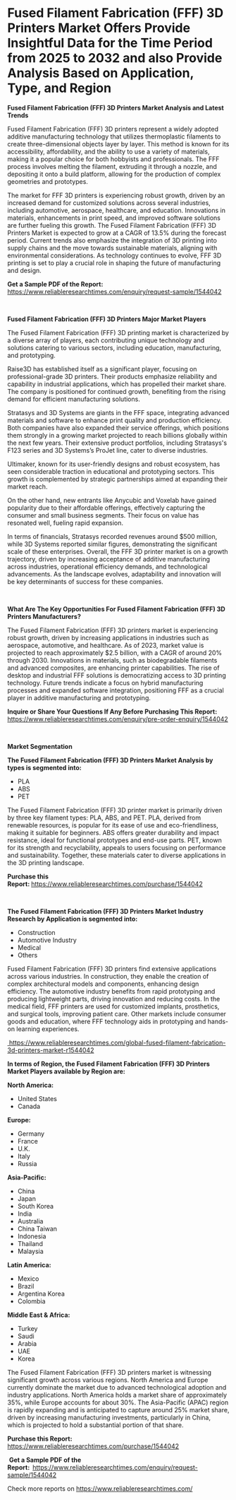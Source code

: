 <p><h1>Fused Filament Fabrication (FFF) 3D Printers Market Offers Provide Insightful Data for the Time Period from 2025 to 2032 and also Provide Analysis Based on Application, Type, and Region</h1></p><p><strong>Fused Filament Fabrication (FFF) 3D Printers Market Analysis and Latest Trends</strong></p>
<p><p>Fused Filament Fabrication (FFF) 3D printers represent a widely adopted additive manufacturing technology that utilizes thermoplastic filaments to create three-dimensional objects layer by layer. This method is known for its accessibility, affordability, and the ability to use a variety of materials, making it a popular choice for both hobbyists and professionals. The FFF process involves melting the filament, extruding it through a nozzle, and depositing it onto a build platform, allowing for the production of complex geometries and prototypes.</p><p>The market for FFF 3D printers is experiencing robust growth, driven by an increased demand for customized solutions across several industries, including automotive, aerospace, healthcare, and education. Innovations in materials, enhancements in print speed, and improved software solutions are further fueling this growth. The Fused Filament Fabrication (FFF) 3D Printers Market is expected to grow at a CAGR of 13.5% during the forecast period. Current trends also emphasize the integration of 3D printing into supply chains and the move towards sustainable materials, aligning with environmental considerations. As technology continues to evolve, FFF 3D printing is set to play a crucial role in shaping the future of manufacturing and design.</p></p>
<p><strong>Get a Sample PDF of the Report:&nbsp;</strong> <a href="https://www.reliableresearchtimes.com/enquiry/request-sample/1544042?utm_campaign=2197&utm_medium=2&utm_source=Github&utm_content=ia&utm_term=27022025&utm_id=fused-filament-fabrication-fff-3d-printers">https://www.reliableresearchtimes.com/enquiry/request-sample/1544042</a></p>
<p>&nbsp;</p>
<p><strong>Fused Filament Fabrication (FFF) 3D Printers Major Market Players</strong></p>
<p><p>The Fused Filament Fabrication (FFF) 3D printing market is characterized by a diverse array of players, each contributing unique technology and solutions catering to various sectors, including education, manufacturing, and prototyping.</p><p>Raise3D has established itself as a significant player, focusing on professional-grade 3D printers. Their products emphasize reliability and capability in industrial applications, which has propelled their market share. The company is positioned for continued growth, benefiting from the rising demand for efficient manufacturing solutions.</p><p>Stratasys and 3D Systems are giants in the FFF space, integrating advanced materials and software to enhance print quality and production efficiency. Both companies have also expanded their service offerings, which positions them strongly in a growing market projected to reach billions globally within the next few years. Their extensive product portfolios, including Stratasys's F123 series and 3D Systems’s ProJet line, cater to diverse industries.</p><p>Ultimaker, known for its user-friendly designs and robust ecosystem, has seen considerable traction in educational and prototyping sectors. This growth is complemented by strategic partnerships aimed at expanding their market reach.</p><p>On the other hand, new entrants like Anycubic and Voxelab have gained popularity due to their affordable offerings, effectively capturing the consumer and small business segments. Their focus on value has resonated well, fueling rapid expansion.</p><p>In terms of financials, Stratasys recorded revenues around $500 million, while 3D Systems reported similar figures, demonstrating the significant scale of these enterprises. Overall, the FFF 3D printer market is on a growth trajectory, driven by increasing acceptance of additive manufacturing across industries, operational efficiency demands, and technological advancements. As the landscape evolves, adaptability and innovation will be key determinants of success for these companies.</p></p>
<p>&nbsp;</p>
<p><strong>What Are The Key Opportunities For Fused Filament Fabrication (FFF) 3D Printers Manufacturers?</strong></p>
<p><p>The Fused Filament Fabrication (FFF) 3D printers market is experiencing robust growth, driven by increasing applications in industries such as aerospace, automotive, and healthcare. As of 2023, market value is projected to reach approximately $2.5 billion, with a CAGR of around 20% through 2030. Innovations in materials, such as biodegradable filaments and advanced composites, are enhancing printer capabilities. The rise of desktop and industrial FFF solutions is democratizing access to 3D printing technology. Future trends indicate a focus on hybrid manufacturing processes and expanded software integration, positioning FFF as a crucial player in additive manufacturing and prototyping.</p></p>
<p><strong>Inquire or Share Your Questions If Any Before Purchasing This Report:</strong> <a href="https://www.reliableresearchtimes.com/enquiry/pre-order-enquiry/1544042?utm_campaign=2197&utm_medium=2&utm_source=Github&utm_content=ia&utm_term=27022025&utm_id=fused-filament-fabrication-fff-3d-printers">https://www.reliableresearchtimes.com/enquiry/pre-order-enquiry/1544042</a></p>
<p>&nbsp;</p>
<p><strong>Market Segmentation</strong></p>
<p><strong>The Fused Filament Fabrication (FFF) 3D Printers Market Analysis by types is segmented into:</strong></p>
<p><ul><li>PLA</li><li>ABS</li><li>PET</li></ul></p>
<p><p>The Fused Filament Fabrication (FFF) 3D printer market is primarily driven by three key filament types: PLA, ABS, and PET. PLA, derived from renewable resources, is popular for its ease of use and eco-friendliness, making it suitable for beginners. ABS offers greater durability and impact resistance, ideal for functional prototypes and end-use parts. PET, known for its strength and recyclability, appeals to users focusing on performance and sustainability. Together, these materials cater to diverse applications in the 3D printing landscape.</p></p>
<p><strong>Purchase this Report:&nbsp;</strong><a href="https://www.reliableresearchtimes.com/purchase/1544042?utm_campaign=2197&utm_medium=2&utm_source=Github&utm_content=ia&utm_term=27022025&utm_id=fused-filament-fabrication-fff-3d-printers">https://www.reliableresearchtimes.com/purchase/1544042</a></p>
<p>&nbsp;</p>
<p><strong>The Fused Filament Fabrication (FFF) 3D Printers Market Industry Research by Application is segmented into:</strong></p>
<p><ul><li>Construction</li><li>Automotive Industry</li><li>Medical</li><li>Others</li></ul></p>
<p><p>Fused Filament Fabrication (FFF) 3D printers find extensive applications across various industries. In construction, they enable the creation of complex architectural models and components, enhancing design efficiency. The automotive industry benefits from rapid prototyping and producing lightweight parts, driving innovation and reducing costs. In the medical field, FFF printers are used for customized implants, prosthetics, and surgical tools, improving patient care. Other markets include consumer goods and education, where FFF technology aids in prototyping and hands-on learning experiences.</p></p>
<p><a href="https://www.reliableresearchtimes.com/global-fused-filament-fabrication-3d-printers-market-r1544042?utm_campaign=2197&utm_medium=2&utm_source=Github&utm_content=ia&utm_term=27022025&utm_id=fused-filament-fabrication-fff-3d-printers">&nbsp;https://www.reliableresearchtimes.com/global-fused-filament-fabrication-3d-printers-market-r1544042</a></p>
<p><strong>In terms of Region, the Fused Filament Fabrication (FFF) 3D Printers Market Players available by Region are:</strong></p>
<p>
    <p> <strong> North America: </strong>
        <ul>
            <li>United States</li>
            <li>Canada</li>
        </ul>
        </p> 
    <p> <strong> Europe: </strong>
        <ul>
            <li>Germany</li>
            <li>France</li>
            <li>U.K.</li>
            <li>Italy</li>
            <li>Russia</li>
        </ul>
        </p> 
    <p> <strong> Asia-Pacific: </strong>
        <ul>
            <li>China</li>
            <li>Japan</li>
            <li>South Korea</li>
            <li>India</li>
            <li>Australia</li>
            <li>China Taiwan</li>
            <li>Indonesia</li>
            <li>Thailand</li>
            <li>Malaysia</li>
        </ul>
        </p> 
    <p> <strong> Latin America: </strong>
        <ul>
            <li>Mexico</li>
            <li>Brazil</li>
            <li>Argentina Korea</li>
            <li>Colombia</li>
        </ul>
        </p> 
    <p> <strong> Middle East & Africa: </strong>
        <ul>
            <li>Turkey</li>
            <li>Saudi</li>
            <li>Arabia</li>
            <li>UAE</li>
            <li>Korea</li>
        </ul>
    </p>
    </p>
<p><p>The Fused Filament Fabrication (FFF) 3D printers market is witnessing significant growth across various regions. North America and Europe currently dominate the market due to advanced technological adoption and industry applications. North America holds a market share of approximately 35%, while Europe accounts for about 30%. The Asia-Pacific (APAC) region is rapidly expanding and is anticipated to capture around 25% market share, driven by increasing manufacturing investments, particularly in China, which is projected to hold a substantial portion of that share.</p></p>
<p><strong>Purchase this Report: </strong><a href="https://www.reliableresearchtimes.com/purchase/1544042?utm_campaign=2197&utm_medium=2&utm_source=Github&utm_content=ia&utm_term=27022025&utm_id=fused-filament-fabrication-fff-3d-printers">https://www.reliableresearchtimes.com/purchase/1544042</a></p>
<p>&nbsp;<strong>Get a Sample PDF of the Report:&nbsp;&nbsp;</strong><a href="https://www.reliableresearchtimes.com/enquiry/request-sample/1544042?utm_campaign=2197&utm_medium=2&utm_source=Github&utm_content=ia&utm_term=27022025&utm_id=fused-filament-fabrication-fff-3d-printers">https://www.reliableresearchtimes.com/enquiry/request-sample/1544042</a></p>
<p><strong></strong></p>
<p>Check more reports on <a href="https://www.reliableresearchtimes.com/?utm_campaign=2197&utm_medium=2&utm_source=Github&utm_content=ia&utm_term=27022025&utm_id=fused-filament-fabrication-fff-3d-printers">https://www.reliableresearchtimes.com/</a></p>